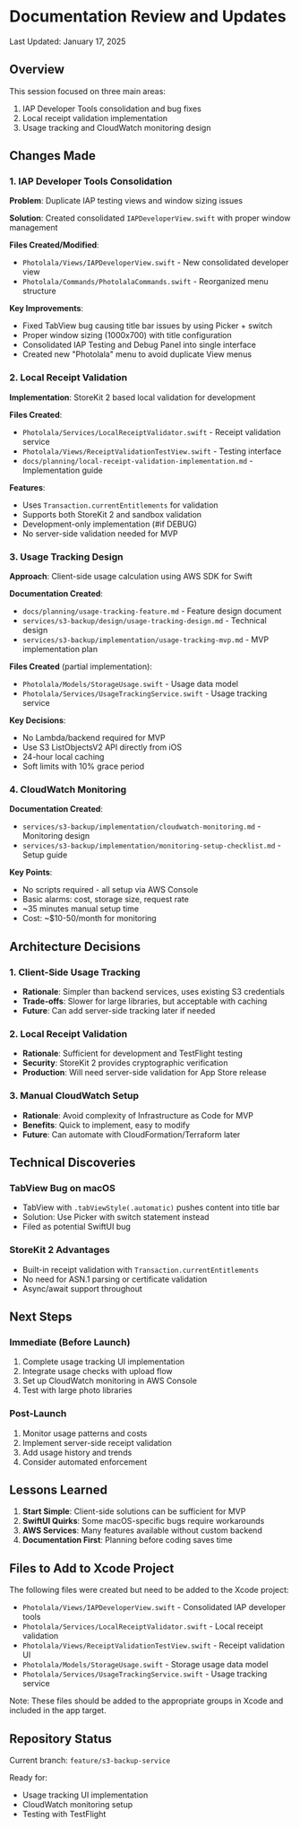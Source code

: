 # Documentation Review and Updates

Last Updated: January 17, 2025

## Overview

This session focused on three main areas:
1. IAP Developer Tools consolidation and bug fixes
2. Local receipt validation implementation 
3. Usage tracking and CloudWatch monitoring design

## Changes Made

### 1. IAP Developer Tools Consolidation

**Problem**: Duplicate IAP testing views and window sizing issues

**Solution**: Created consolidated `IAPDeveloperView.swift` with proper window management

**Files Created/Modified**:
- `Photolala/Views/IAPDeveloperView.swift` - New consolidated developer view
- `Photolala/Commands/PhotolalaCommands.swift` - Reorganized menu structure

**Key Improvements**:
- Fixed TabView bug causing title bar issues by using Picker + switch
- Proper window sizing (1000x700) with title configuration
- Consolidated IAP Testing and Debug Panel into single interface
- Created new "Photolala" menu to avoid duplicate View menus

### 2. Local Receipt Validation

**Implementation**: StoreKit 2 based local validation for development

**Files Created**:
- `Photolala/Services/LocalReceiptValidator.swift` - Receipt validation service
- `Photolala/Views/ReceiptValidationTestView.swift` - Testing interface
- `docs/planning/local-receipt-validation-implementation.md` - Implementation guide

**Features**:
- Uses `Transaction.currentEntitlements` for validation
- Supports both StoreKit 2 and sandbox validation
- Development-only implementation (#if DEBUG)
- No server-side validation needed for MVP

### 3. Usage Tracking Design

**Approach**: Client-side usage calculation using AWS SDK for Swift

**Documentation Created**:
- `docs/planning/usage-tracking-feature.md` - Feature design document
- `services/s3-backup/design/usage-tracking-design.md` - Technical design
- `services/s3-backup/implementation/usage-tracking-mvp.md` - MVP implementation plan

**Files Created** (partial implementation):
- `Photolala/Models/StorageUsage.swift` - Usage data model
- `Photolala/Services/UsageTrackingService.swift` - Usage tracking service

**Key Decisions**:
- No Lambda/backend required for MVP
- Use S3 ListObjectsV2 API directly from iOS
- 24-hour local caching
- Soft limits with 10% grace period

### 4. CloudWatch Monitoring

**Documentation Created**:
- `services/s3-backup/implementation/cloudwatch-monitoring.md` - Monitoring design
- `services/s3-backup/implementation/monitoring-setup-checklist.md` - Setup guide

**Key Points**:
- No scripts required - all setup via AWS Console
- Basic alarms: cost, storage size, request rate
- ~35 minutes manual setup time
- Cost: ~$10-50/month for monitoring

## Architecture Decisions

### 1. Client-Side Usage Tracking
- **Rationale**: Simpler than backend services, uses existing S3 credentials
- **Trade-offs**: Slower for large libraries, but acceptable with caching
- **Future**: Can add server-side tracking later if needed

### 2. Local Receipt Validation
- **Rationale**: Sufficient for development and TestFlight testing
- **Security**: StoreKit 2 provides cryptographic verification
- **Production**: Will need server-side validation for App Store release

### 3. Manual CloudWatch Setup
- **Rationale**: Avoid complexity of Infrastructure as Code for MVP
- **Benefits**: Quick to implement, easy to modify
- **Future**: Can automate with CloudFormation/Terraform later

## Technical Discoveries

### TabView Bug on macOS
- TabView with `.tabViewStyle(.automatic)` pushes content into title bar
- Solution: Use Picker with switch statement instead
- Filed as potential SwiftUI bug

### StoreKit 2 Advantages
- Built-in receipt validation with `Transaction.currentEntitlements`
- No need for ASN.1 parsing or certificate validation
- Async/await support throughout

## Next Steps

### Immediate (Before Launch)
1. Complete usage tracking UI implementation
2. Integrate usage checks with upload flow
3. Set up CloudWatch monitoring in AWS Console
4. Test with large photo libraries

### Post-Launch
1. Monitor usage patterns and costs
2. Implement server-side receipt validation
3. Add usage history and trends
4. Consider automated enforcement

## Lessons Learned

1. **Start Simple**: Client-side solutions can be sufficient for MVP
2. **SwiftUI Quirks**: Some macOS-specific bugs require workarounds
3. **AWS Services**: Many features available without custom backend
4. **Documentation First**: Planning before coding saves time

## Files to Add to Xcode Project

The following files were created but need to be added to the Xcode project:
- `Photolala/Views/IAPDeveloperView.swift` - Consolidated IAP developer tools
- `Photolala/Services/LocalReceiptValidator.swift` - Local receipt validation
- `Photolala/Views/ReceiptValidationTestView.swift` - Receipt validation UI
- `Photolala/Models/StorageUsage.swift` - Storage usage data model
- `Photolala/Services/UsageTrackingService.swift` - Usage tracking service

Note: These files should be added to the appropriate groups in Xcode and included in the app target.

## Repository Status

Current branch: `feature/s3-backup-service`

Ready for:
- Usage tracking UI implementation
- CloudWatch monitoring setup
- Testing with TestFlight